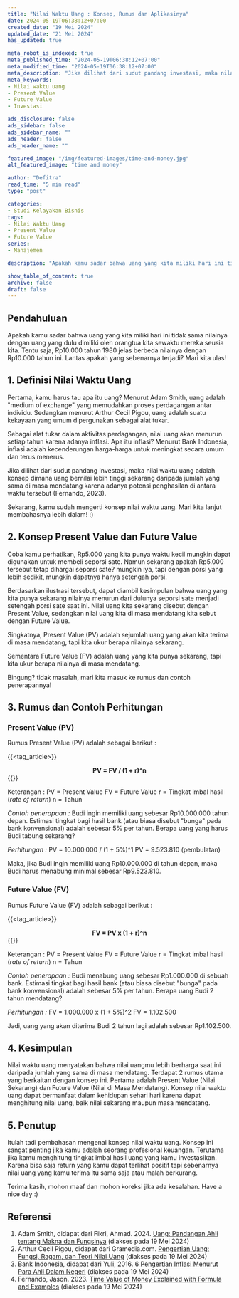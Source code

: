 ```yaml
---
title: "Nilai Waktu Uang : Konsep, Rumus dan Aplikasinya"
date: 2024-05-19T06:38:12+07:00
created_date: "19 Mei 2024"
updated_date: "21 Mei 2024"
has_updated: true

meta_robot_is_indexed: true
meta_published_time: "2024-05-19T06:38:12+07:00"
meta_modified_time: "2024-05-19T06:38:12+07:00"
meta_description: "Jika dilihat dari sudut pandang investasi, maka nilai waktu uang adalah konsep dimana uang bernilai lebih tinggi sekarang daripada jumlah yang sama di masa mendatang karena adanya potensi penghasilan di antara waktu tersebut (Fernando, 2023)"
meta_keywords:
- Nilai waktu uang
- Present Value
- Future Value
- Investasi

ads_disclosure: false
ads_sidebar: false
ads_sidebar_name: ""
ads_header: false
ads_header_name: ""

featured_image: "/img/featured-images/time-and-money.jpg"
alt_featured_image: "time and money"

author: "Defitra"
read_time: "5 min read"
type: "post"

categories:
- Studi Kelayakan Bisnis
tags:
- Nilai Waktu Uang
- Present Value
- Future Value
series:
- Manajemen

description: "Apakah kamu sadar bahwa uang yang kita miliki hari ini tidak sama nilainya dengan uang yang dulu  dimiliki oleh orangtua kita sewaktu mereka seusia kita. Tentu saja, Rp10.000 tahun 1980 jelas berbeda nilainya dengan Rp10.000 tahun ini. Lantas apakah yang sebenarnya terjadi? Mari kita ulas!"

show_table_of_content: true
archive: false
draft: false
---
```


## Pendahuluan
Apakah kamu sadar bahwa uang yang kita miliki hari ini tidak sama nilainya dengan uang yang dulu dimiliki oleh orangtua kita sewaktu mereka seusia kita. Tentu saja, Rp10.000 tahun 1980 jelas berbeda nilainya dengan Rp10.000 tahun ini. Lantas apakah yang sebenarnya terjadi? Mari kita ulas!

## 1. Definisi Nilai Waktu Uang
Pertama, kamu harus tau apa itu uang? Menurut Adam Smith, uang adalah "medium of exchange" yang memudahkan proses perdagangan antar individu. Sedangkan menurut Arthur Cecil Pigou, uang adalah suatu kekayaan yang umum dipergunakan sebagai alat tukar.

Sebagai alat tukar dalam aktivitas perdagangan, nilai uang akan menurun setiap tahun karena adanya inflasi. Apa itu inflasi? Menurut Bank Indonesia, inflasi adalah kecenderungan harga-harga untuk meningkat secara umum dan terus menerus.

Jika dilihat dari sudut pandang investasi, maka nilai waktu uang adalah konsep dimana uang bernilai lebih tinggi sekarang daripada jumlah yang sama di masa mendatang karena adanya potensi penghasilan di antara waktu tersebut (Fernando, 2023).

Sekarang, kamu sudah mengerti konsep nilai waktu uang. Mari kita lanjut membahasnya lebih dalam! :)

## 2. Konsep Present Value dan Future Value
Coba kamu perhatikan, Rp5.000 yang kita punya waktu kecil mungkin dapat digunakan untuk membeli seporsi sate. Namun sekarang apakah Rp5.000 tersebut tetap dihargai seporsi sate? mungkin iya, tapi dengan porsi yang lebih sedikit, mungkin dapatnya hanya setengah porsi.

Berdasarkan ilustrasi tersebut, dapat diambil kesimpulan bahwa uang yang kita punya sekarang nilainya menurun dari dulunya seporsi sate menjadi setengah porsi sate saat ini. Nilai uang kita sekarang disebut dengan Present Value, sedangkan nilai uang kita di masa mendatang kita sebut dengan Future Value.

Singkatnya, Present Value (PV) adalah sejumlah uang yang akan kita terima di masa mendatang, tapi kita ukur berapa nilainya sekarang.

Sementara Future Value (FV) adalah uang yang kita punya sekarang, tapi kita ukur berapa nilainya di masa mendatang.

Bingung? tidak masalah, mari kita masuk ke rumus dan contoh penerapannya!

## 3. Rumus dan Contoh Perhitungan
### Present Value (PV)
Rumus Present Value (PV) adalah sebagai berikut :

{{<tag_article>}}
<center><strong>PV = FV / (1 + r)^n</strong></center>
{{</tag_article>}}

Keterangan :
PV = Present Value
FV = Future Value
r = Tingkat imbal hasil (_rate of return_)
n = Tahun

*Contoh penerapaan :*
Budi ingin memiliki uang sebesar Rp10.000.000 tahun depan. Estimasi tingkat bagi hasil bank (atau biasa disebut "bunga" pada bank konvensional) adalah sebesar 5% per tahun. Berapa uang yang harus Budi tabung sekarang?

*Perhitungan :*
PV = 10.000.000 / (1 + 5%)^1
PV = 9.523.810 (pembulatan)

Maka, jika Budi ingin memiliki uang Rp10.000.000 di tahun depan, maka Budi harus menabung minimal sebesar Rp9.523.810.

### Future Value (FV)
Rumus Future Value (FV) adalah sebagai berikut :

{{<tag_article>}}
<center><strong>FV = PV x (1 + r)^n</strong></center>
{{</tag_article>}}

Keterangan :
PV = Present Value
FV = Future Value
r = Tingkat imbal hasil (_rate of return_)
n = Tahun

*Contoh penerapaan :*
Budi menabung uang sebesar Rp1.000.000 di sebuah bank. Estimasi tingkat bagi hasil bank (atau biasa disebut "bunga" pada bank konvensional) adalah sebesar 5% per tahun. Berapa uang Budi 2 tahun mendatang?

*Perhitungan :*
FV = 1.000.000 x (1 + 5%)^2
FV = 1.102.500

Jadi, uang yang akan diterima Budi 2 tahun lagi adalah sebesar Rp1.102.500.

## 4. Kesimpulan
Nilai waktu uang menyatakan bahwa nilai uangmu lebih berharga saat ini daripada jumlah yang sama di masa mendatang. Terdapat 2 rumus utama yang berkaitan dengan konsep ini. Pertama adalah Present Value (Nilai Sekarang) dan Future Value (Nilai di Masa Mendatang). Konsep nilai waktu uang dapat bermanfaat dalam kehidupan sehari hari karena dapat menghitung nilai uang, baik nilai sekarang maupun masa mendatang.

## 5. Penutup
Itulah tadi pembahasan mengenai konsep nilai waktu uang. Konsep ini sangat penting jika kamu adalah seorang profesional keuangan. Terutama jika kamu menghitung tingkat imbal hasil uang yang kamu investasikan. Karena bisa saja return yang kamu dapat terlihat positif tapi sebenarnya nilai uang yang kamu terima itu sama saja atau malah berkurang.

Terima kasih, mohon maaf dan mohon koreksi jika ada kesalahan. Have a nice day :)

## Referensi
1. Adam Smith, didapat dari Fikri, Ahmad. 2024. [Uang: Pandangan Ahli tentang Makna dan Fungsinya](https://redasamudera.id/definisi-uang-menurut-ahli/#3-adam-smith) (diakses pada 19 Mei 2024)
2. Arthur Cecil Pigou, didapat dari Gramedia.com. [Pengertian Uang: Fungsi, Ragam, dan Teori Nilai Uang](https://www.gramedia.com/literasi/uang/) (diakses pada 19 Mei 2024)
3. Bank Indonesia, didapat dari Yuli, 2016. [6 Pengertian Inflasi Menurut Para Ahli Dalam Negeri](https://dosenekonomi.com/ilmu-ekonomi/ekonomi-makro/pengertian-inflasi-menurut-para-ahli) (diakses pada 19 Mei 2024)
4. Fernando, Jason. 2023. [Time Value of Money Explained with Formula and Examples](https://www.investopedia.com/terms/t/timevalueofmoney.asp) (diakses pada 19 Mei 2024)

